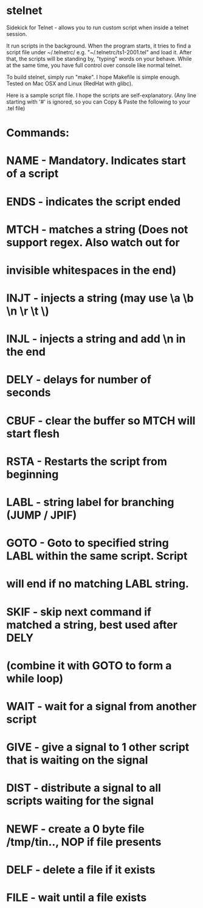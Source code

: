 stelnet
=======

Sidekick for Telnet - allows you to run custom script when inside a telnet session.

It run scripts in the background. When the program starts, it tries to
find a script file under ~/.telnetrc/ e.g. "~/.telnetrc/ts1-2001.tel"
and load it. After that, the scripts will be standing by, "typing" words
on your behave. While at the same time, you have full control over
console like normal telnet.

To build stelnet, simply run "make". I hope Makefile is simple enough.
Tested on Mac OSX and Linux (RedHat with glibc).

Here is a sample script file. I hope the scripts are self-explanatory.
(Any line starting with '#' is ignored, so you can Copy & Paste the
following to your .tel file)

# Commands:
# NAME - Mandatory. Indicates start of a script
# ENDS - indicates the script ended
# MTCH - matches a string (Does not support regex. Also watch out for
#        invisible whitespaces in the end)
# INJT - injects a string (may use \a \b \n \r \t \\)
# INJL - injects a string and add \n in the end
# DELY - delays for number of seconds
# CBUF - clear the buffer so MTCH will start flesh
# RSTA - Restarts the script from beginning
# LABL - string label for branching (JUMP / JPIF)
# GOTO - Goto to specified string LABL within the same script. Script
#        will end if no matching LABL string.
# SKIF - skip next command if matched a string, best used after DELY
#        (combine it with GOTO to form a while loop)
# WAIT - wait for a signal from another script
# GIVE - give a signal to 1 other script that is waiting on the signal
# DIST - distribute a signal to all scripts waiting for the signal
# NEWF - create a 0 byte file /tmp/tin.<userid>.<string>, NOP if file presents
# DELF - delete a file if it exists
# FILE - wait until a file exists


